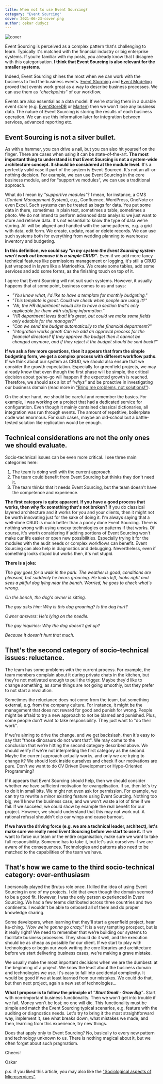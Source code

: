 ```yaml
---
title: When not to use Event Sourcing?
category: "Event Sourcing"
cover: 2021-06-23-cover.png
author: oskar dudycz
---
```


![cover](2021-06-23-cover.png)

Event Sourcing is perceived as a complex pattern that's challenging to learn. Typically it's matched with the financial industry or big enterprise systems. If you’re familiar with my posts, you already know that I disagree with this categorisation. **I think that Event Sourcing is also relevant for the smaller systems.**

Indeed, Event Sourcing shines the most when we can work with the business to find the business events. [Event Storming](https://www.eventstorming.com/) and [Event Modeling](https://eventmodeling.org/posts/what-is-event-modeling/) proved that events work great as a way to describe business processes. We can use them as _"checkpoints"_ of our workflow.

Events are also essential as a data model. If we're storing them in a durable event store (e.g. [EventStoreDB](https://www.eventstore.com) or [Marten](https://martendb.io/)) then we won't lose any business data. The nature of Event Sourcing is storing the results of each business operation. We can use this information later for integration between services, advanced reporting etc.

## Event Sourcing is not a silver bullet. 

As with a hammer, you can drive a nail, but you can also hit yourself on the finger. There are cases when using it can be state-of-the-art. **The most important thing to understand is that Event Sourcing is not a system-wide architecture concept. It should be considered at the module level.** It's a perfectly valid case if part of the system is Event-Sourced. It's not an all-or-nothing decision. For example, we can use Event Sourcing in the core business module, and for "supportive modules", we can use a traditional approach.

What do I mean by _"supportive modules"_? I mean, for instance, a CMS (_Content Management System_), e.g., Confluence, WordPress, OneNote or even Excel. Such systems can be treated as bags for data. You put some data in there, sometimes in plain text, sometimes a table, sometimes a photo. We do not intend to perform advanced data analysis: we just want to store and retrieve data. It's not essential to know the type of data we're storing. All will be aligned and handled with the same patterns, e.g. a grid with data, edit form. We create, update, read or delete records. We can use such systems both for everything from wedding planning to warehouse inventory and budgeting.

**In this definition, we could say _"in my system the Event Sourcing system won't work out because it is a simple CRUD"_.**  Even if we add more fancy technical features like permissions management or logging, it's still a CRUD just wrapped in layers like a Matrioshka. We create some tables, add some services and add some forms, as the finishing touch on top of it.

I agree that Event Sourcing will not suit such systems. However, it usually happens that at some point, business comes to us and says:
- _"You know what, I'd like to have a template for monthly budgeting."_
- _"This template is great. Could we check when people are using it?"_
- _"Ah, the HR department would like to have a section that's only applicable for them with staffing information."_
- _"HR department loves that! It's great, but could we make some fields only editable for the manager?"_
- _"Can we send the budget automatically to the financial department?"_
- _"Integration works great! Can we add an approval process for the financial directors? If they approve the budget then it cannot be changed anymore, and if they reject it the budget should be sent back?"_

**If we ask a few more questions, then it appears that from the simple budgeting form, we get a complex process with different workflow paths.** If we think about our system as CRUD, we should also ensure that we consider the growth expectation. Especially for greenfield projects, we may already know that even though the first phase will be simple, the critical decision about go/no-go will happen if the expected growth is reached. Therefore, we should ask a lot of _"whys"_ and be proactive in investigating our business domain (read more in ["Bring me problems, not solutions!"](/pl/bring_me_problems_not_solutions/)).

On the other hand, we should be careful and remember the basics. For example, I was working on a project that had a dedicated service for configuration. Even though it mainly contained classical dictionaries, all integration was run through events. The amount of repetitive, boilerplate code was enormous. For such cases, maybe an old-school but a battle-tested solution like replication would be enough.

## Technical considerations are not the only ones we should evaluate.

Socio-technical issues can be even more critical.  I see three main categories here:
1. The team is doing well with the current approach.
2. The team could benefit from Event Sourcing but thinks they don't need it.
3. The team thinks that it needs Event Sourcing, but the team doesn't have the competence and experience.

**The first category is quite apparent. If you have a good process that works, then why fix something that's not broken?** If you do classical layered architecture and it works for you and your clients, then it might not be worth innovating just for the sake of doing it. I'm always saying that a well-done CRUD is much better than a poorly done Event Sourcing. There is nothing wrong with using unsexy technologies or patterns if that works. Of course, it's worth considering if adding portions of Event Sourcing won't make our life easier or open new possibilities. Especially trying it for the modules with the audit needs or complex workflows can benefit. Event Sourcing can also help in diagnostics and debugging. Nevertheless, even if something looks stupid but works then, it's not stupid.

**There is a joke:**

_The guy goes for a walk in the park. The weather is good, conditions are pleasant, but suddenly he hears groaning. He looks left, looks right and sees a pitiful dog lying near the bench. Worried, he goes to check what's wrong._

_On the bench, the dog's owner is sitting._

_The guy asks him: Why is this dog groaning? Is the dog hurt?_

_Owner answers: He's lying on the needle._

_The guy inquiries: Why the dog doesn't get up?_

_Because it doesn't hurt that much._

## That's the second category of socio-technical issues: reluctance.

The team has some problems with the current process. For example, the team members complain about it during private chats in the kitchen, but they're not motivated enough to pull the trigger. Maybe they'd like to change something, as some things are not going smoothly, but they prefer to not start a revolution. 

Sometimes the reluctance does not come from the team, but something external, e.g. from the company culture. For instance, it might be the management that does not reward for good and punish for wrong. People might be afraid to try a new approach to not be blamed and punished. Plus, some people don't want to take responsibility. They just want to "do their work".

If we're aiming to drive the change, and we get backslash, then it's easy to say that "those dinosaurs do not want that". We may come to the conclusion that we're hitting the second category described above. We should verify if we're not interpreting the first category as the second. Maybe the current approach actually works, and only we are trying to change it? We should look inside ourselves and check if our motivations are pure. Don't we want to do CV Driven Development or Hype-Oriented Programming?

If it appears that Event Sourcing should help, then we should consider whether we have sufficient motivation for evangelisation. If so, then let's try to do it in small bits. We might not even ask for permission. For example, we can try to rewrite a minor existing feature using Event Sourcing. Nothing too big, we'll know the business case, and we won't waste a lot of time if we fail. If we succeed, we could show by example the real benefit for our project. However, we should understand that this may not work out. A rational refusal shouldn't clip our wings and cause burnout.

**If we have the driving force (e.g. we are a technical leader, architect), let's make sure we really need Event Sourcing before we start to use it.** If we want to force our team or the entire organisation, make sure we want to take full responsibility. Someone has to take it, but let's ask ourselves if we are aware of the consequences. Technologies and patterns also need to be matched to the capabilities of the team we have.

## That's how we came to the third socio-technical category: over-enthusiasm 

I personally played the Brutus role once. I killed the idea of using Event Sourcing in one of my projects. I did that even though the domain seemed to be a good fit. However, I was the only person experienced in Event Sourcing. We had a few teams distributed across three countries and two continents. I wouldn't be able to onboard all of them and do proper knowledge sharing.

Some developers, when learning that they'll start a greenfield project, hear ka-ching. _"Now we're gonna go crazy."_ It is a very tempting prospect, but is it really right? We need to remember that we're building our systems to facilitate business processes. They should do it well, and the execution should be as cheap as possible for our client. If we start to play with technologies or begin our work writing the core libraries and architecture before we start delivering business cases, we're making a grave mistake.

We usually make the most important decisions when we are the dumbest: at the beginning of a project. We know the least about the business domain and technologies we use. It's easy to fall into accidental complexity. It would be good if we at least learned from our mistakes. We could do that, but then next project, again a new set of technologies...

**What I propose is to follow the principle of _"Start Small - Grow Big"_.** Start with non-important business functionality. Then we won't get into trouble if we fail. Money won't be lost; no one will die. This functionality must be simple and match the Event Sourcing typical scenarios, e.g. feature with the auditing or diagnostics needs. Let's try to bring it the most straightforward way, implement it, see what breaks down, what mistakes we made, and then, learning from this experience, try new things.

Does that apply only to Event Sourcing? No, basically to every new pattern and technology unknown to us. There is nothing magical about it, but we often forget about such pragmatism.

Cheers!

Oskar

p.s. if you liked this article, you may also like the ["Sociological aspects of Microservices"](/pl/sociological_aspects_of_microservices/).